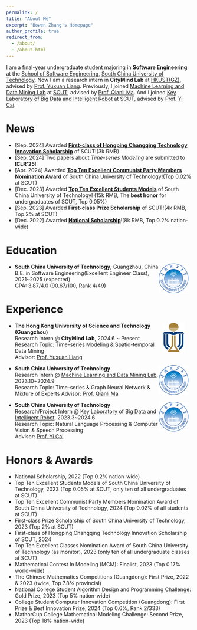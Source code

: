 ```yaml
---
permalink: /
title: "About Me"
excerpt: "Bowen Zhang's Homepage"
author_profile: true
redirect_from: 
  - /about/
  - /about.html
---
```


I am a final-year undergraduate student majoring in **Software Engineering** at the [School of Software Engineering](https://www2.scut.edu.cn/sse/), [South China University of Technology](https://www.scut.edu.cn/). Now I am a research intern in **CityMind Lab** at [HKUST(GZ)](https://www.hkust-gz.edu.cn/), advised by [Prof. Yuxuan Liang](https://yuxuanliang.com/). Previously, I joined [Machine Learning and Data Mining Lab](https://www2.scut.edu.cn/qianlima/) at [SCUT](https://www.scut.edu.cn/), advised by [Prof. Qianli Ma](https://www2.scut.edu.cn/qianlima/English/list.htm). And I joined [Key Laboratory of Big Data and Intelligent Robot](https://www2.scut.edu.cn/sse/2018/0615/c16788a270751/page.htm) at [SCUT](https://www.scut.edu.cn/), advised by [Prof. Yi Cai](https://scholar.google.com.hk/citations?user=ej3Nb5wAAAAJ&hl=zh-CN).
# News

- [Sep. 2024] Awarded **[First-class of Hongping Changqing Technology Innovation Scholarship](https://www2.scut.edu.cn/_upload/article/files/95/21/192f9fa84a9dbbabe5641a8c1304/4df3c38b-e435-4d9a-b480-af5893d93b2c.pdf)** of SCUT!(3k RMB)
- [Sep. 2024] Two papers about *Time-series Modeling* are submitted to **ICLR'25**!
- [Apr. 2024] Awarded **[Top Ten Excellent Communist Party Members Nomination Award](https://mp.weixin.qq.com/s/AXQzvTPrwo7ziBO1-_E-jw)** of South China University of Technology!(Top 0.02% at SCUT)
- [Dec. 2023] Awarded **[Top Ten Excellent Students Models](https://news.scut.edu.cn/2023/1129/c160a47957/page.htm)** of South China University of Technology! (15k RMB, The **best honor** for undergraduates of SCUT, Top 0.05%)
- [Sep. 2023] Awarded **First-class Prize Scholarship** of SCUT!(4k RMB, Top 2% at SCUT)
- [Dec. 2022] Awarded **[National Scholarship](http://www.moe.gov.cn/jyb_xxgk/s5743/s5744/A05/202212/t20221227_1036671.html)**!(8k RMB, Top 0.2% nation-wide)

# Education

<img src="images/../../images/logos/SCUT.png" alt="SCUT" style="float: right; margin-right: 10px; ; width: 80px; height: 80px;" />

* **South China University of Technology**, Guangzhou, China           
  B.E. in Software Engineering(Excellent Engineer Class), 2021~2025 (expected)         
  GPA: 3.87/4.0 (90.67/100, Rank 4/49)     

# Experience

<img src="images/../../images/logos/HKUST.svg.png" alt="HKUST" style="float: right; margin-right: 20px; ; width: 60px; height: 80px;" />

* **The Hong Kong University of Science and Technology (Guangzhou)**            
  Research Intern @ **CityMind Lab**, 2024.6 ~ Present  
  Research Topic: Time-series Modeling & Spatio-temporal Data Mining      
  Advisor: [Prof. Yuxuan Liang](https://yuxuanliang.com/)  

<img src="images/../../images/logos/SCUT.png" alt="SCUT" style="float: right; margin-right: 10px; ; width: 80px; height: 80px;" />

* **South China University of Technology**            
  Research Intern @ [Machine Learning and Data Mining Lab](https://www2.scut.edu.cn/qianlima/), 2023.10~2024.9   
  Research Topic: Time-series & Graph Neural Network & Mixture of Experts
  Advisor: [Prof. Qianli Ma](https://www2.scut.edu.cn/qianlima/English/list.htm)       

<img src="images/../../images/logos/SCUT.png" alt="SCUT" style="float: right; margin-right: 10px; ; width: 80px; height: 80px;" />

* **South China University of Technology**            
  Research/Project Intern @ [Key Laboratory of Big Data and Intelligent Robot](https://www2.scut.edu.cn/sse/2018/0615/c16788a270751/page.htm), 2023.3~2024.6   
  Research Topic: Natural Language Processing & Computer Vision & Speech Processing   
  Advisor: [Prof. Yi Cai](https://scholar.google.com.hk/citations?user=ej3Nb5wAAAAJ&hl=zh-CN)  

# Honors & Awards
* National Scholarship, 2022 (Top 0.2% nation-wide)
* Top Ten Excellent Students Models of South China University of Technology, 2023 (Top 0.05% at SCUT, only ten of all undergraduates at SCUT)
* Top Ten Excellent Communist Party Members Nomination Award of South China University of Technology, 2024 (Top 0.02% of all students at SCUT)
* First-class Prize Scholarship of South China University of Technology, 2023 (Top 2% at SCUT)
* First-class of Hongping Changqing Technology Innovation Scholarship of SCUT, 2024
* Top Ten Excellent Classes Nomination Award of South China University of Technology (as monitor), 2023 (only ten of all undergraduate classes at SCUT)
* Mathematical Contest In Modeling (MCM): Finalist, 2023 (Top 0.17% world-wide)
* The Chinese Mathematics Competitions (Guangdong): First Prize, 2022 & 2023 (twice, Top 7.8% provincial)
* National College Student Algorithm Design and Programming Challenge: Gold Prize, 2023 (Top 5% nation-wide)
* College Student Computer Innovation Competition (Guangdong): First Prize & Best Innovation Prize, 2024 (Top 0.6%, Rank 2/333)
* MathorCup College Mathematical Modeling Challenge: Second Prize, 2023 (Top 18% nation-wide)
